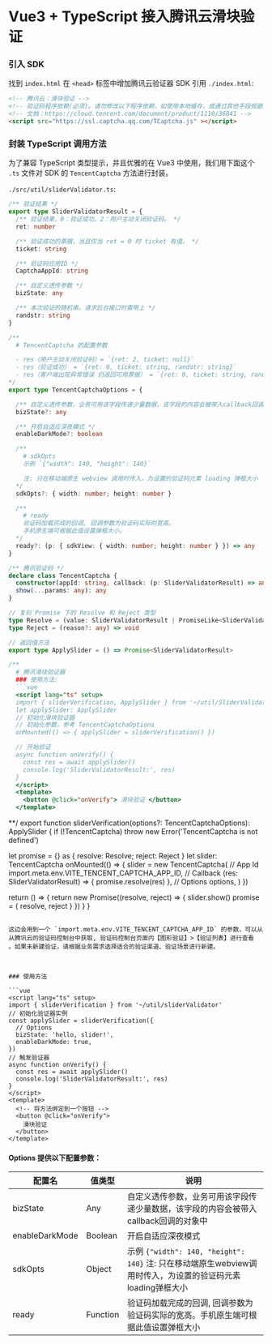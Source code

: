 # Vue3 + TypeScript 接入腾讯云滑块验证
### 引入 SDK
找到 `index.html` 在 `<head>` 标签中增加腾讯云验证器 SDK 引用
`./index.html`:

```html
<!-- 腾讯云：滑块验证 -->
<!-- 验证码程序依赖(必须)。请勿修改以下程序依赖，如使用本地缓存，或通过其他手段规避加载，会影响程序的正常使用。 -->
<!-- 文档：https://cloud.tencent.com/document/product/1110/36841 -->
<script src="https://ssl.captcha.qq.com/TCaptcha.js" ></script>
```



### 封装 TypeScript 调用方法

为了兼容 TypeScript 类型提示，并且优雅的在 Vue3 中使用，我们用下面这个 `.ts` 文件对 SDK 的 `TencentCaptcha` 方法进行封装。

`./src/util/sliderValidator.ts`:

```typescript
/** 验证结果 */
export type SliderValidatorResult = {
  /** 验证结果，0：验证成功。2：用户主动关闭验证码。 */
  ret: number

  /** 验证成功的票据，当且仅当 ret = 0 时 ticket 有值。 */
  ticket: string

  /** 验证码应用ID */
  CaptchaAppId: string

  /** 自定义透传参数 */
  bizState: any

  /** 本次验证的随机串，请求后台接口时需带上 */
  randstr: string
}

/**
  # TencentCaptcha 的配置参数

  - res（用户主动关闭验证码）= `{ret: 2, ticket: null}`
  - res（验证成功） = `{ret: 0, ticket: string, randstr: string}`
  - res（客户端出现异常错误 仍返回可用票据） = `{ret: 0, ticket: string, randstr: string,  errorCode: number, errorMessage: string}`
*/
export type TencentCaptchaOptions = {

  /** 自定义透传参数，业务可用该字段传递少量数据，该字段的内容会被带入callback回调的对象中 */
  bizState?: any

  /** 开启自适应深夜模式 */
  enableDarkMode?: boolean

  /**
    # sdkOpts
    示例 `{"width": 140, "height": 140}`

    注: 只在移动端原生 webview 调用时传入，为设置的验证码元素 loading 弹框大小
  */
  sdkOpts?: { width: number; height: number }

  /**
    # ready
    验证码加载完成的回调, 回调参数为验证码实际的宽高。
    手机原生端可根据此值设置弹框大小。
  */
  ready?: (p: { sdkView: { width: number; height: number } }) => any
}

/** 腾讯验证码 */
declare class TencentCaptcha {
  constructor(appId: string, callback: (p: SliderValidatorResult) => any, options?: TencentCaptchaOptions)
  show(...params: any): any
}

// 复刻 Promise 下的 Resolve 和 Reject 类型
type Resolve = (value: SliderValidatorResult | PromiseLike<SliderValidatorResult>) => void
type Reject = (reason?: any) => void

// 返回值方法
export type ApplySlider = () => Promise<SliderValidatorResult>

/**
  # 腾讯滑块验证器
  ### 使用方法:
  ```vue
  <script lang="ts" setup>
  import { sliderVerification, ApplySlider } from '~/util/SliderValidator'
  let applySlider: ApplySlider
  // 初始化滑块验证器
  // 初始化参数，参考 TencentCaptchaOptions
  onMounted(() => { applySlider = sliderVerification() })

  // 开始验证
  async function onVerify() {
    const res = await applySlider()
    console.log('SliderValidatorResult:', res)
  }
  </script>
  <template>
    <button @click="onVerify"> 滑块验证 </button>
  </template>
  ```
**/
export function sliderVerification(options?: TencentCaptchaOptions): ApplySlider {
  if (!TencentCaptcha) throw new Error('TencentCaptcha is not defined')

  let promise = {} as { resolve: Resolve; reject: Reject }
  let slider: TencentCaptcha
  onMounted(() => {
    slider = new TencentCaptcha(
      // App Id
      import.meta.env.VITE_TENCENT_CAPTCHA_APP_ID,
      // Callback
      (res: SliderValidatorResult) => {
        promise.resolve(res)
      },
      // Options
      options,
    )
  })

  return () => {
    return new Promise<SliderValidatorResult>((resolve, reject) => {
      slider.show()
      promise = { resolve, reject }
    })
  }
}
```

这边会用到一个 `import.meta.env.VITE_TENCENT_CAPTCHA_APP_ID` 的参数，可以从从腾讯云的验证码控制台中获取, 验证码控制台页面内【图形验证】>【验证列表】进行查看 。如果未新建验证，请根据业务需求选择适合的验证渠道、验证场景进行新建。



### 使用方法

```vue
<script lang="ts" setup>
import { sliderVerification } from '~/util/sliderValidator'
// 初始化验证器实例
const applySlider = sliderVerification({
  // Options
  bizState: 'hello, slider!',
  enableDarkMode: true,
})
// 触发验证器
async function onVerify() {
  const res = await applySlider()
  console.log('SliderValidatorResult:', res)
}
</script>
<template>
  <!-- 将方法绑定到一个按钮 -->
  <button @click="onVerify">
    滑块验证
  </button>
</template>

```

#### Options 提供以下配置参数：

| 配置名 | 值类型 | 说明 |
| --- | --- | --- |
| bizState | Any | 自定义透传参数，业务可用该字段传递少量数据，该字段的内容会被带入callback回调的对象中 |
| enableDarkMode | Boolean | 开启自适应深夜模式 |
| sdkOpts | Object | 示例 `{"width": 140, "height": 140}` 注: 只在移动端原生webview调用时传入，为设置的验证码元素loading弹框大小 |
| ready | Function | 验证码加载完成的回调, 回调参数为验证码实际的宽高。手机原生端可根据此值设置弹框大小 |